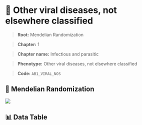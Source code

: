 # 🧪 Other viral diseases, not elsewhere classified

> **Root:** Mendelian Randomization

> **Chapter:** 1  

> **Chapter name:** Infectious and parasitic

> **Phenotype:** Other viral diseases, not elsewhere classified  

> **Code:** `AB1_VIRAL_NOS`

## 🧬 Mendelian Randomization  

<img src="/MR/Figures/Forward/AB1_VIRAL_NOS.png"/>

## 📊 Data Table

<CsvTableMRF src="/MR_Data/Forward/AB1_VIRAL_NOS.csv"/>
